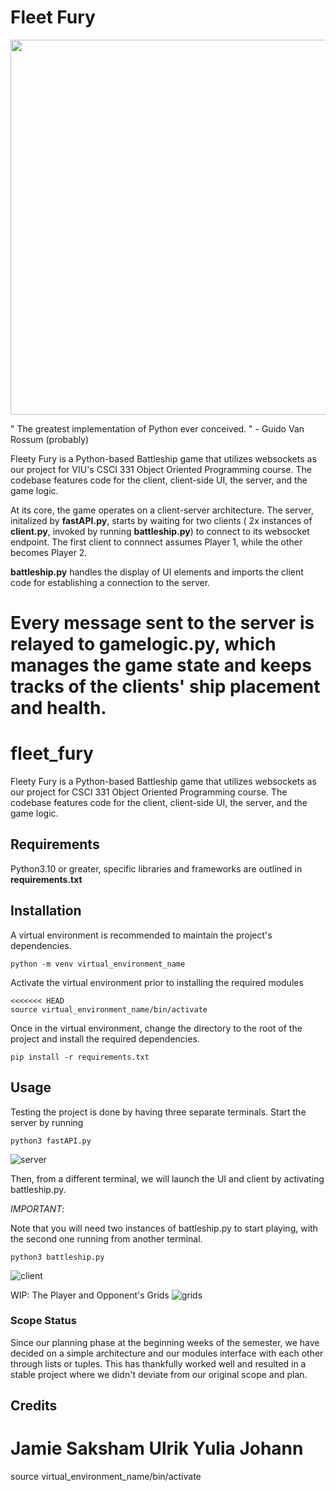 # Fleet Fury

<p align="center">
  <img src="https://i.imgur.com/6g0pFtB.jpeg" width="600">
</p>

" The greatest implementation of Python ever conceived. " - Guido Van Rossum (probably) 


Fleety Fury is a Python-based Battleship game that utilizes websockets as our project for VIU's CSCI 331 Object Oriented Programming course.
The codebase features code for the client, client-side UI, the server, and the game logic.

At its core, the game operates on a client-server architecture. The server, initalized by **fastAPI.py**, starts by waiting for two clients ( 2x instances of **client.py**, invoked by running **battleship.py**) to connect to its websocket endpoint. The first client to connnect assumes Player 1, while the other becomes Player 2. 

**battleship.py** handles the display of UI elements and imports the client code for establishing a connection to the server.

Every message sent to the server is relayed to **gamelogic.py**, which manages the game state and keeps tracks of the clients' ship placement and health.
=======
# fleet_fury

Fleety Fury is a Python-based Battleship game that utilizes websockets as
our project for CSCI 331 Object Oriented Programming course.
The codebase features code for the client, client-side UI, the server, and the game logic.



## Requirements

Python3.10 or greater, specific libraries and frameworks are outlined in **requirements.txt**




## Installation


A virtual environment is recommended to maintain the project's dependencies.

```
python -m venv virtual_environment_name
```

Activate the virtual environment prior to installing the required modules
```
<<<<<<< HEAD
source virtual_environment_name/bin/activate    
```

Once in the virtual environment, change the directory to the root of the project and install the required dependencies.
```
pip install -r requirements.txt
```
## Usage

Testing the project is done by having
three separate terminals. Start the server by running
```
python3 fastAPI.py
```


![server](https://i.imgur.com/DQERGEE.png)


Then, from a different terminal, we will launch the UI and client by activating battleship.py.

*IMPORTANT*:

Note that you will need two instances of battleship.py to start playing, with the second one running from another terminal. 

```
python3 battleship.py
```

![client](https://i.imgur.com/oKibdVh.png)

WIP: The Player and Opponent's Grids
![grids](https://i.imgur.com/TRVRX4x.png)

### Scope Status

Since our planning phase at the beginning weeks of the semester, we have decided on a simple architecture and our modules interface with each other
through lists or tuples. This has thankfully worked well and resulted in a stable project where we didn't deviate from our original scope and plan.

## Credits

Jamie
Saksham
Ulrik
Yulia
Johann
=======
source virtual_environment_name/bin/activate
```
